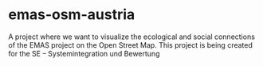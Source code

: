 # emas-osm-austria
A project where we want to visualize the ecological and social connections of the EMAS project on the Open Street Map. This project is being created for the SE – Systemintegration und Bewertung

